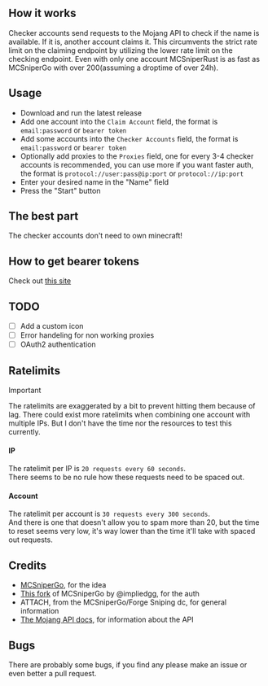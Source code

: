 ## How it works
Checker accounts send requests to the Mojang API to check if the name is available. If it is, another account claims it. This circumvents the strict rate limit on the claiming endpoint by utilizing the lower rate limit on the checking endpoint. Even with only one account MCSniperRust is as fast as MCSniperGo with over 200(assuming a droptime of over 24h).

## Usage
- Download and run the latest release
- Add one account into the `Claim Account` field, the format is `email:password` or `bearer token`
- Add some accounts into the `Checker Accounts` field, the format is `email:password` or `bearer token`
- Optionally add proxies to the `Proxies` field, one for every 3-4 checker accounts is recommended, you can use more if you want faster auth, the format is `protocol://user:pass@ip:port` or `protocol://ip:port`
- Enter your desired name in the "Name" field
- Press the "Start" button

## The best part
The checker accounts don't need to own minecraft!

## How to get bearer tokens
Check out [this site](https://kqzz.github.io/mc-bearer-token/)

## TODO
- [ ] Add a custom icon
- [ ] Error handeling for non working proxies
- [ ] OAuth2 authentication

## Ratelimits
> [!IMPORTANT]
> The ratelimits are exaggerated by a bit to prevent hitting them because of lag. There could exist more ratelimits when combining one account with multiple IPs. But I don't have the time nor the resources to test this currently.
#### IP
The ratelimit per IP is `20 requests every 60 seconds`.  
There seems to be no rule how these requests need to be spaced out.

#### Account
The ratelimit per account is `30 requests every 300 seconds`.  
And there is one that doesn't allow you to spam more than 20, but the time to reset seems very low, it's way lower than the time it'll take with spaced out requests.

## Credits
- [MCSniperGo](https://github.com/Kqzz/MCsniperGO), for the idea
- [This fork](https://github.com/impliedgg/MCsniperGO) of MCSniperGo by @impliedgg, for the auth
- ATTACH, from the MCSniperGo/Forge Sniping dc, for general information
- [The Mojang API docs](https://mojang-api-docs.gapple.pw/), for information about the API

## Bugs
There are probably some bugs, if you find any please make an issue or even better a pull request.
